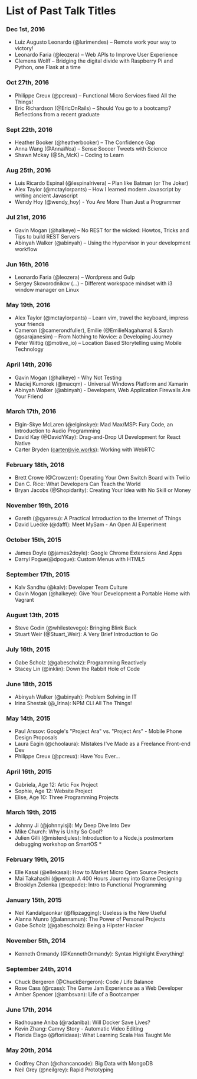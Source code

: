 # List of Past Talk Titles

### Dec 1st, 2016
- Luiz Augusto Leonardo (@lurimendes) – Remote work your way to victory!
- Leonardo Faria (@leozera) – Web APIs to Improve User Experience
- Clemens Wolff – Bridging the digital divide with Raspberry Pi and Python, one Flask at a time

### Oct 27th, 2016
- Philippe Creux (@pcreux) – Functional Micro Services fixed All the Things!
- Eric Richardson (@EricOnRails) – Should You go to a bootcamp? Reflections from a recent graduate

### Sept 22th, 2016
- Heather Booker (@heatherbooker) – The Confidence Gap
- Anna Wang (@AnnaWca) – Sense Soccer Tweets with Science
- Shawn Mckay (@Sh_McK) – Coding to Learn

### Aug 25th, 2016
- Luis Ricardo Espinal (@lespinalrivera) – Plan like Batman (or The Joker)
- Alex Taylor (@mctaylorpants) – How I learned modern Javascript by writing ancient Javascript
- Wendy Hoy (@wendy_hoy) - You Are More Than Just a Programmer 

### Jul 21st, 2016
- Gavin Mogan (@halkeye) – No REST for the wicked: Howtos, Tricks and Tips to build REST Servers
- Abinyah Walker (@abinyah) – Using the Hypervisor in your development workflow

### Jun 16th, 2016
- Leonardo Faria (@leozera) – Wordpress and Gulp
- Sergey Skovorodnikov (...) – Different workspace mindset with i3 window manager on Linux

### May 19th, 2016
- Alex Taylor (@mctaylorpants) – Learn vim, travel the keyboard, impress your friends
- Cameron (@camerondfuller), Emilie (@EmilieNagahama) & Sarah (@sarajanesim) – From Nothing to Novice: a Developing Journey 
- Peter Wittig (@motive_io) – Location Based Storytelling using Mobile Technology

### April 14th, 2016
- Gavin Mogan (@halkeye) - Why Not Testing
- Maciej Kumorek (@macqm) - Universal Windows Platform and Xamarin
- Abinyah Walker (@abinyah) - Developers, Web Application Firewalls Are Your Friend

### March 17th, 2016
- Elgin-Skye McLaren (@elginskye): Mad Max/MSP: Fury Code, an Introduction to Audio Programming
- David Kay (@DavidYKay): Drag-and-Drop UI Development for React Native
- Carter Bryden (carter@vie.works): Working with WebRTC

### February 18th, 2016
- Brett Crowe (@Crowzerr): Operating Your Own Switch Board with Twilio
- Dan C. Rice: What Developers Can Teach the World
- Bryan Jacobs (@Shopidarity): Creating Your Idea with No Skill or Money

### November 19th, 2016
- Gareth (@gyaresu): A Practical Introduction to the Internet of Things
- David Luecke (@daffl): Meet MySam - An Open AI Experiment

### October 15th, 2015
- James Doyle (@james2doyle): Google Chrome Extensions And Apps
- Darryl Pogue(@dpogue): Custom Menus with HTML5

### September 17th, 2015
- Kalv Sandhu (@kalv): Developer Team Culture
- Gavin Mogan (@halkeye): Give Your Development a Portable Home with Vagrant

### August 13th, 2015
- Steve Godin (@whilestevego): Bringing Blink Back
- Stuart Weir (@Stuart\_Weir): A Very Brief Introduction to Go

### July 16th, 2015
- Gabe Scholz (@gabescholz): Programming Reactively
- Stacey Lin (@inklin): Down the Rabbit Hole of Code

### June 18th, 2015
- Abinyah Walker (@abinyah): Problem Solving in IT
- Irina Shestak (@\_Irina): NPM CLI All The Things!

### May 14th, 2015
- Paul Arssov: Google's "Project Ara" vs. "Project Ars" - Mobile Phone Design Proposals
- Laura Eagin (@choolaura): Mistakes I've Made as a Freelance Front-end Dev
- Philippe Creux (@pcreux): Have You Ever...

### April 16th, 2015
- Gabriela, Age 12: Artic Fox Project
- Sophie, Age 12: Website Project
- Elise, Age 10: Three Programming Projects

### March 19th, 2015
- Johnny Ji (@johnnyisji): My Deep Dive Into Dev
- Mike Church: Why is Unity So Cool?
- Julien Gilli (@misterdjules): Introduction to a Node.js postmortem debugging workshop on SmartOS *

### February 19th, 2015
- Elle Kasai (@ellekasai): How to Market Micro Open Source Projects
- Mai Takahashi (@perop): A 400 Hours Journey into Game Designing
- Brooklyn Zelenka (@expede): Intro to Functional Programming

### January 15th, 2015
- Neil Kandalgaonkar (@flipzagging): Useless is the New Useful
- Alanna Munro (@alannamun): The Power of Personal Projects
- Gabe Scholz (@gabescholz): Being a Hipster Hacker

### November 5th, 2014
- Kenneth Ormandy (@KennethOrmandy): Syntax Highlight Everything!

### September 24th, 2014
- Chuck Bergeron (@ChuckBergeron): Code / Life Balance
- Rose Cass (@rcass): The Game Jam Experience as a Web Developer
- Amber Spencer (@ambsvan): Life of a Bootcamper

### June 17th, 2014
- Radhouane Aniba (@radaniba): Will Docker Save Lives?
- Kevin Zhang: Camvy Story - Automatic Video Editing
- Florida Elago (@floriidaaa): What Learning Scala Has Taught Me

### May 20th, 2014
- Godfrey Chan (@chancancode): Big Data with MongoDB
- Neil Grey (@neilgrey): Rapid Prototyping
